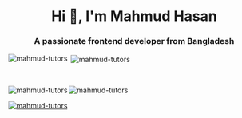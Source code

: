 

<h1 align="center">Hi 👋, I'm Mahmud Hasan</h1>
<h3 align="center">A passionate frontend developer from Bangladesh</h3>

<p><img align="left" src="https://github-readme-stats.vercel.app/api/top-langs?username=mahmud-tutors&show_icons=true&locale=en&layout=compact" alt="mahmud-tutors" /></p>

<p>&nbsp;<img align="center" src="https://github-readme-stats.vercel.app/api?username=mahmud-tutors&show_icons=true&locale=en" alt="mahmud-tutors" /></p>
<br>
<p><img align="left" src="https://github-readme-streak-stats.herokuapp.com/?user=mahmud-tutors&" alt="mahmud-tutors" /></p>


<p align="left"> <img src="https://komarev.com/ghpvc/?username=mahmud-tutors&label=Profile%20views&color=0e75b6&style=flat" alt="mahmud-tutors" /> </p>

<p align="left"><a href="https://github.com/ryo-ma/github-profile-trophy"><img src="https://github-profile-trophy.vercel.app/?username=mahmud-tutors" alt="mahmud-tutors" /></a> </p>

